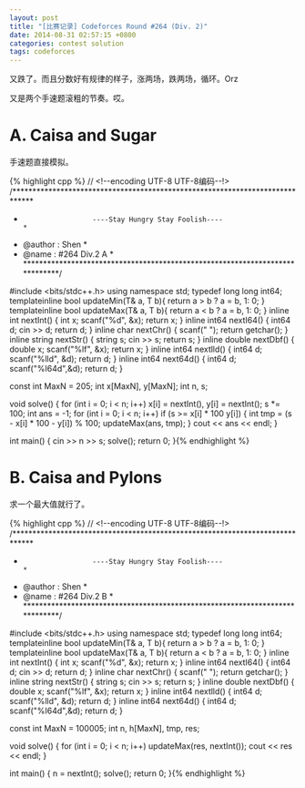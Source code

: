 ```yaml
---
layout: post
title: "[比赛记录] Codeforces Round #264 (Div. 2)"
date: 2014-08-31 02:57:15 +0800
categories: contest solution
tags: codeforces
---
```

又跌了。而且分数好有规律的样子，涨两场，跌两场，循环。Orz

又是两个手速题滚粗的节奏。哎。

# A. Caisa and Sugar

手速题直接模拟。

{% highlight cpp %}
// <!--encoding UTF-8 UTF-8编码--!>
/*****************************************************************************
*                      ----Stay Hungry Stay Foolish----                      *
*    @author    :   Shen                                                     *
*    @name      :   #264 Div.2 A                                             *
*****************************************************************************/

#include <bits/stdc++.h>
using namespace std;
typedef long long int64;
template<class T>inline bool updateMin(T& a, T b){ return a > b ? a = b, 1: 0; }
template<class T>inline bool updateMax(T& a, T b){ return a < b ? a = b, 1: 0; }
inline int    nextInt() { int x; scanf("%d", &x); return x; }
inline int64  nextI64() { int64  d; cin >> d; return d; }
inline char   nextChr() { scanf(" "); return getchar(); }
inline string nextStr() { string s; cin >> s; return s; }
inline double nextDbf() { double x; scanf("%lf", &x); return x; }
inline int64  nextlld() { int64 d; scanf("%lld", &d); return d; }
inline int64  next64d() { int64 d; scanf("%I64d",&d); return d; }

const int MaxN = 205;
int x[MaxN], y[MaxN];
int n, s;

void solve()
{
    for (int i = 0; i < n; i++)
		x[i] = nextInt(), y[i] = nextInt();
	s *= 100;
	int ans = -1;
	for (int i = 0; i < n; i++)
		if (s >= x[i] * 100   y[i])
    {
			int tmp = (s - x[i] * 100 - y[i]) % 100;
			updateMax(ans, tmp);
    }
	cout << ans << endl;
}

int main()
{
    cin >> n >> s;
    solve();
    return 0;
}{% endhighlight %}

# B. Caisa and Pylons

求一个最大值就行了。

{% highlight cpp %}
// <!--encoding UTF-8 UTF-8编码--!>
/*****************************************************************************
*                      ----Stay Hungry Stay Foolish----                      *
*    @author    :   Shen                                                     *
*    @name      :   #264 Div.2 B                                             *
*****************************************************************************/

#include <bits/stdc++.h>
using namespace std;
typedef long long int64;
template<class T>inline bool updateMin(T& a, T b){ return a > b ? a = b, 1: 0; }
template<class T>inline bool updateMax(T& a, T b){ return a < b ? a = b, 1: 0; }
inline int    nextInt() { int x; scanf("%d", &x); return x; }
inline int64  nextI64() { int64  d; cin >> d; return d; }
inline char   nextChr() { scanf(" "); return getchar(); }
inline string nextStr() { string s; cin >> s; return s; }
inline double nextDbf() { double x; scanf("%lf", &x); return x; }
inline int64  nextlld() { int64 d; scanf("%lld", &d); return d; }
inline int64  next64d() { int64 d; scanf("%I64d",&d); return d; }

const int MaxN = 100005;
int n, h[MaxN], tmp, res;

void solve()
{
    for (int i = 0; i < n; i++)
        updateMax(res, nextInt());
    cout << res << endl;
}

int main()
{
    n = nextInt(); solve();
    return 0;
}{% endhighlight %}
